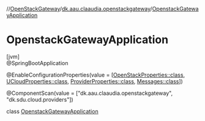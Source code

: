//[OpenStackGateway](../../../index.md)/[dk.aau.claaudia.openstackgateway](../index.md)/[OpenstackGatewayApplication](index.md)

# OpenstackGatewayApplication

[jvm]\
@SpringBootApplication

@EnableConfigurationProperties(value = [[OpenStackProperties::class](../../dk.aau.claaudia.openstackgateway.config/-open-stack-properties/index.md), [UCloudProperties::class](../../dk.aau.claaudia.openstackgateway.config/-u-cloud-properties/index.md), [ProviderProperties::class](../../dk.aau.claaudia.openstackgateway.config/-provider-properties/index.md), [Messages::class](../../dk.aau.claaudia.openstackgateway.config/-messages/index.md)])

@ComponentScan(value = ["dk.aau.claaudia.openstackgateway", "dk.sdu.cloud.providers"])

class [OpenstackGatewayApplication](index.md)
